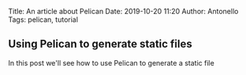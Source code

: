 Title: An article about Pelican
Date: 2019-10-20 11:20
Author: Antonello
Tags: pelican, tutorial

## Using Pelican to generate static files

In this post we'll see how to use Pelican to generate a static file
